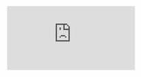 ![Dashboard boxplot](https://github.com/Rodmigniha/politique-confidentialite/blob/main/Politique-confidentialite.pdf)
